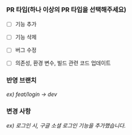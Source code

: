 ### PR 타입(하나 이상의 PR 타입을 선택해주세요)
- [ ] 기능 추가
 
- [ ] 기능 삭제

- [ ] 버그 수정

- [ ] 의존성, 환경 변수, 빌드 관련 코드 업데이트

### 반영 브랜치
_ex) feat/login -> dev_

### 변경 사항 
_ex) 로그인 시, 구글 소셜 로그인 기능을 추가했습니다._
